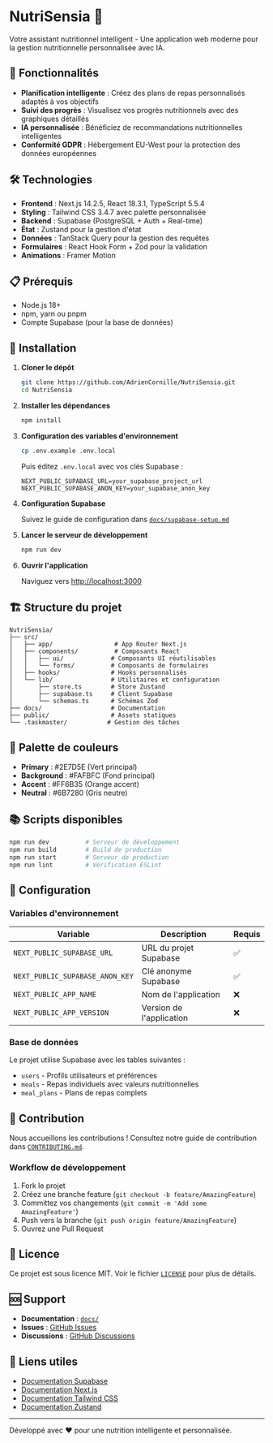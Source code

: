 # NutriSensia 🍎

Votre assistant nutritionnel intelligent - Une application web moderne pour la gestion nutritionnelle personnalisée avec IA.

## 🚀 Fonctionnalités

- **Planification intelligente** : Créez des plans de repas personnalisés adaptés à vos objectifs
- **Suivi des progrès** : Visualisez vos progrès nutritionnels avec des graphiques détaillés
- **IA personnalisée** : Bénéficiez de recommandations nutritionnelles intelligentes
- **Conformité GDPR** : Hébergement EU-West pour la protection des données européennes

## 🛠️ Technologies

- **Frontend** : Next.js 14.2.5, React 18.3.1, TypeScript 5.5.4
- **Styling** : Tailwind CSS 3.4.7 avec palette personnalisée
- **Backend** : Supabase (PostgreSQL + Auth + Real-time)
- **État** : Zustand pour la gestion d'état
- **Données** : TanStack Query pour la gestion des requêtes
- **Formulaires** : React Hook Form + Zod pour la validation
- **Animations** : Framer Motion

## 📋 Prérequis

- Node.js 18+
- npm, yarn ou pnpm
- Compte Supabase (pour la base de données)

## 🚀 Installation

1. **Cloner le dépôt**

   ```bash
   git clone https://github.com/AdrienCornille/NutriSensia.git
   cd NutriSensia
   ```

2. **Installer les dépendances**

   ```bash
   npm install
   ```

3. **Configuration des variables d'environnement**

   ```bash
   cp .env.example .env.local
   ```

   Puis éditez `.env.local` avec vos clés Supabase :

   ```env
   NEXT_PUBLIC_SUPABASE_URL=your_supabase_project_url
   NEXT_PUBLIC_SUPABASE_ANON_KEY=your_supabase_anon_key
   ```

4. **Configuration Supabase**

   Suivez le guide de configuration dans [`docs/supabase-setup.md`](docs/supabase-setup.md)

5. **Lancer le serveur de développement**

   ```bash
   npm run dev
   ```

6. **Ouvrir l'application**

   Naviguez vers [http://localhost:3000](http://localhost:3000)

## 🏗️ Structure du projet

```
NutriSensia/
├── src/
│   ├── app/                 # App Router Next.js
│   ├── components/          # Composants React
│   │   ├── ui/             # Composants UI réutilisables
│   │   └── forms/          # Composants de formulaires
│   ├── hooks/              # Hooks personnalisés
│   └── lib/                # Utilitaires et configuration
│       ├── store.ts        # Store Zustand
│       ├── supabase.ts     # Client Supabase
│       └── schemas.ts      # Schémas Zod
├── docs/                   # Documentation
├── public/                 # Assets statiques
└── .taskmaster/           # Gestion des tâches
```

## 🎨 Palette de couleurs

- **Primary** : #2E7D5E (Vert principal)
- **Background** : #FAFBFC (Fond principal)
- **Accent** : #FF6B35 (Orange accent)
- **Neutral** : #6B7280 (Gris neutre)

## 📚 Scripts disponibles

```bash
npm run dev          # Serveur de développement
npm run build        # Build de production
npm run start        # Serveur de production
npm run lint         # Vérification ESLint
```

## 🔧 Configuration

### Variables d'environnement

| Variable                        | Description              | Requis |
| ------------------------------- | ------------------------ | ------ |
| `NEXT_PUBLIC_SUPABASE_URL`      | URL du projet Supabase   | ✅     |
| `NEXT_PUBLIC_SUPABASE_ANON_KEY` | Clé anonyme Supabase     | ✅     |
| `NEXT_PUBLIC_APP_NAME`          | Nom de l'application     | ❌     |
| `NEXT_PUBLIC_APP_VERSION`       | Version de l'application | ❌     |

### Base de données

Le projet utilise Supabase avec les tables suivantes :

- `users` - Profils utilisateurs et préférences
- `meals` - Repas individuels avec valeurs nutritionnelles
- `meal_plans` - Plans de repas complets

## 🤝 Contribution

Nous accueillons les contributions ! Consultez notre guide de contribution dans [`CONTRIBUTING.md`](CONTRIBUTING.md).

### Workflow de développement

1. Fork le projet
2. Créez une branche feature (`git checkout -b feature/AmazingFeature`)
3. Committez vos changements (`git commit -m 'Add some AmazingFeature'`)
4. Push vers la branche (`git push origin feature/AmazingFeature`)
5. Ouvrez une Pull Request

## 📄 Licence

Ce projet est sous licence MIT. Voir le fichier [`LICENSE`](LICENSE) pour plus de détails.

## 🆘 Support

- **Documentation** : [`docs/`](docs/)
- **Issues** : [GitHub Issues](https://github.com/AdrienCornille/NutriSensia/issues)
- **Discussions** : [GitHub Discussions](https://github.com/AdrienCornille/NutriSensia/discussions)

## 🔗 Liens utiles

- [Documentation Supabase](https://supabase.com/docs)
- [Documentation Next.js](https://nextjs.org/docs)
- [Documentation Tailwind CSS](https://tailwindcss.com/docs)
- [Documentation Zustand](https://github.com/pmndrs/zustand)

---

Développé avec ❤️ pour une nutrition intelligente et personnalisée.
